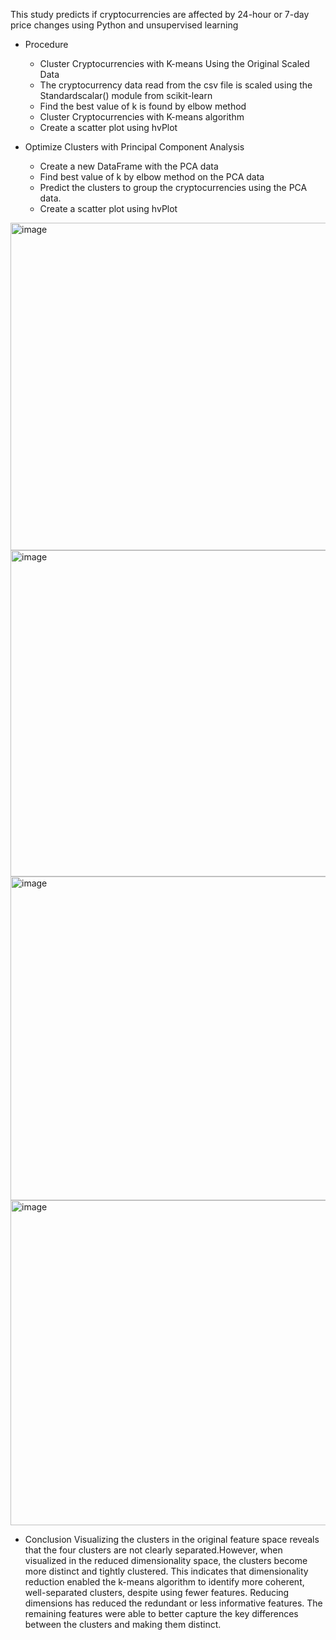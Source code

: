 This study predicts if cryptocurrencies are affected by 24-hour or 7-day price changes using Python and unsupervised learning

- Procedure
  
  - Cluster Cryptocurrencies with K-means Using the Original Scaled Data
  - The cryptocurrency data read from the csv file is scaled using the Standardscalar() module from scikit-learn
  - Find the best value of k is found by elbow method
  - Cluster Cryptocurrencies with K-means algorithm
  - Create a scatter plot using hvPlot
    
- Optimize Clusters with Principal Component Analysis
  - Create a new DataFrame with the PCA data
  - Find best value of k by elbow method on the PCA data
  - Predict the clusters to group the cryptocurrencies using the PCA data.
  - Create a scatter plot using hvPlot 

<img width="524" alt="image" src="https://github.com/vinaya-kusuma/CryptoClustering/assets/81578500/ce12bbc6-ad2c-4f6b-a167-7d093c197660">

<img width="522" alt="image" src="https://github.com/vinaya-kusuma/CryptoClustering/assets/81578500/5b6bbbef-e4a9-4528-98f3-1c595448a415">

<img width="518" alt="image" src="https://github.com/vinaya-kusuma/CryptoClustering/assets/81578500/aaf77b22-5f9c-44cb-b64e-9ae015046fd7">

<img width="520" alt="image" src="https://github.com/vinaya-kusuma/CryptoClustering/assets/81578500/683cdb4f-1619-413d-b72f-07e77a8fca74">


- Conclusion
  Visualizing the clusters in the original feature space reveals that the four clusters are not clearly separated.However, when visualized in the reduced dimensionality space, the clusters become more distinct and tightly clustered. This indicates that dimensionality reduction enabled the k-means algorithm to identify more coherent, well-separated clusters, despite using fewer features. Reducing dimensions has reduced the redundant or less informative features. The remaining features were able to better capture the key differences between the clusters and making them distinct.
  




